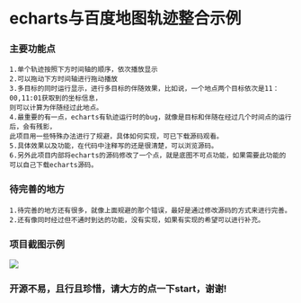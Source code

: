 # echarts与百度地图轨迹整合示例

### 主要功能点
    1.单个轨迹按照下方时间轴的顺序，依次播放显示
    2.可以拖动下方时间轴进行拖动播放
    3.多目标的同时运行显示，进行多目标的伴随效果，比如说，一个地点两个目标依次是11：00,11:01获取到的坐标信息，
    则可以计算为伴随经过此地点。
    4.最重要的有一点，echarts有轨迹运行时的bug，就像是目标和伴随在经过几个时间点的运行后，会有残影，
    此项目用一些特殊办法进行了规避，具体如何实现，可已下载源码观看。
    5.具体效果以及功能，在代码中注释写的还是很清楚，可以浏览源码。
    6.另外此项目内部将echarts的源码修改了一个点，就是底图不可点功能，如果需要此功能的可以自己下载echarts源码。
### 待完善的地方
    1.待完善的地方还有很多，就像上面规避的那个错误，最好是通过修改源码的方式来进行完善。
    2.还有像同时经过但不通时到达的功能，没有实现，如果有实现的希望可以进行补充。
    


### 项目截图示例

![](https://i.imgur.com/pXSt4Sl.png)

### 开源不易，且行且珍惜，请大方的点一下start，谢谢!

